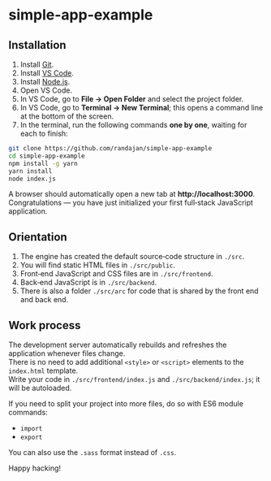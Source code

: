 # simple-app-example

## Installation

1. Install [Git](https://git-scm.com/downloads).  
2. Install [VS Code](https://code.visualstudio.com/download).  
3. Install [Node.js](https://nodejs.org/en/download).  
4. Open VS Code.  
5. In VS Code, go to **File → Open Folder** and select the project folder.  
6. In VS Code, go to **Terminal → New Terminal**; this opens a command line at the bottom of the screen.  
7. In the terminal, run the following commands **one by one**, waiting for each to finish:  

```bash
git clone https://github.com/randajan/simple-app-example
cd simple-app-example
npm install -g yarn
yarn install
node index.js
```

A browser should automatically open a new tab at **http://localhost:3000**.  
Congratulations — you have just initialized your first full‑stack JavaScript application.

## Orientation

1. The engine has created the default source‑code structure in `./src`.  
2. You will find static HTML files in `./src/public`.  
3. Front‑end JavaScript and CSS files are in `./src/frontend`.  
4. Back‑end JavaScript is in `./src/backend`.  
5. There is also a folder `./src/arc` for code that is shared by the front end and back end.

## Work process

The development server automatically rebuilds and refreshes the application whenever files change.  
There is no need to add additional `<style>` or `<script>` elements to the `index.html` template.  
Write your code in `./src/frontend/index.js` and `./src/backend/index.js`; it will be autoloaded.

If you need to split your project into more files, do so with ES6 module commands:

- `import`
- `export`

You can also use the `.sass` format instead of `.css`.

Happy hacking!
